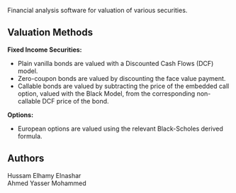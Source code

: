 Financial analysis software for valuation of various securities.

<h2>Valuation Methods</h2>

<b>Fixed Income Securities:</b>

<ul>
<li>Plain vanilla bonds are valued with a Discounted Cash Flows (DCF) model.</li>
<li>Zero-coupon bonds are valued by discounting the face value payment.</li>
<li>Callable bonds are valued by subtracting the price of the embedded call option, valued with the Black Model, from the corresponding non-callable DCF price of the bond.</li>
</ul>

<b>Options:</b>

<ul>
<li>European options are valued using the relevant Black-Scholes derived formula.</li>
</ul>

<h2>Authors</h2>

Hussam Elhamy Elnashar <br>
Ahmed Yasser Mohammed <br>
